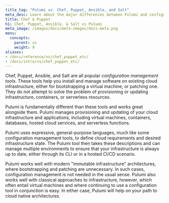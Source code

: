 ```yaml
---
title_tag: "Pulumi vs. Chef, Puppet, Ansible, and Salt"
meta_desc: Learn about the major differences between Pulumi and configuration management tools like Chef, Puppet, Ansible, Salt, and more.
title: Chef & Puppet
h1: Chef, Puppet, Ansible, & Salt vs Pulumi
meta_image: /images/docs/meta-images/docs-meta.png
menu:
  concepts:
    parent: vs
    weight: 9
aliases:
- /docs/reference/vs/chef_puppet_etc/
- /docs/intro/vs/chef_puppet_etc/
---
```


Chef, Puppet, Ansible, and Salt are all popular _configuration management tools_. These tools help you install and
manage software on existing cloud infrastructure, either for bootstrapping a virtual machine, or patching one. They do
not attempt to solve the problem of provisioning or updating infrastructure, containers, or serverless resources.

Pulumi is fundamentally different than these tools and works great alongside them. Pulumi manages provisioning and
updating of your cloud infrastructure and applications, including virtual machines, containers, databases, hosted
cloud services, and serverless functions.

Pulumi uses expressive, general-purpose languages, much like some configuration management tools, to define cloud requirements and
desired infrastructure state. The Pulumi tool then takes these descriptions and can manage multiple environments to
ensure that your infrastructure is always up to date, either through its CLI or in a hosted CI/CD scenario.

Pulumi works well with modern "immutable infrastructure" architectures, where bootstrapping and patching are
unnecessary. In such cases, configuration management is not needed in the usual sense. Pulumi also works well with
classical approaches to infrastructure, however, which often entail virtual machines and where continuing to use a
configuration tool in conjunction is easy. In either case, Pulumi will help on your path to cloud native architectures.
